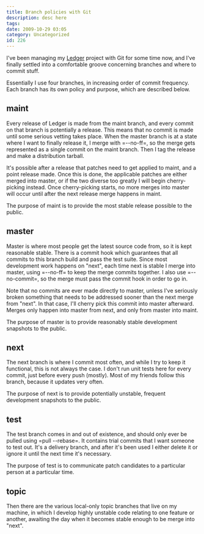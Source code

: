 ```yaml
---
title: Branch policies with Git
description: desc here
tags: 
date: 2009-10-29 03:05
category: Uncategorized
id: 226
---
```


I've been managing my [Ledger](http://wiki.github.com/jwiegley/ledger) project with Git for some time now, and I've finally settled into a comfortable groove concerning branches and where to commit stuff.

<!--more-->
Essentially I use four branches, in increasing order of commit frequency.  Each branch has its own policy and purpose, which are described below.

## maint

Every release of Ledger is made from the maint branch, and every commit on that branch is potentially a release.  This means that no commit is made until some serious vetting takes place.  When the master branch is at a state where I want to finally release it, I merge with =--no-ff=, so the merge gets represented as a single commit on the maint branch.  Then I tag the release and make a distribution tarball.

It's possible after a release that patches need to get applied to maint, and a point release made.  Once this is done, the applicable patches are either merged into master, or if the two diverse too greatly I will begin cherry-picking instead.  Once cherry-picking starts, no more merges into master will occur until after the next release merge happens in maint.

The purpose of maint is to provide the most stable release possible to the public.

## master

Master is where most people get the latest source code from, so it is kept reasonable stable.  There is a commit hook which guarantees that all commits to this branch build and pass the test suite.  Since most development work happens on "next", each time next is stable I merge into master, using =--no-ff= to keep the merge commits together.  I also use =--no-commit=, so the merge must pass the commit hook in order to go in.

Note that no commits are ever made directly to master, unless I've seriously broken something that needs to be addressed sooner than the next merge from "next".  In that case, I'll cherry pick this commit into master afterward.  Merges only happen into master from next, and only from master into maint.

The purpose of master is to provide reasonably stable development snapshots to the public.

## next

The next branch is where I commit most often, and while I try to keep it functional, this is not always the case.  I don't run unit tests here for every commit, just before every push (mostly).  Most of my friends follow this branch, because it updates very often.

The purpose of next is to provide potentially unstable, frequent development snapshots to the public.

## test

The test branch comes in and out of existence, and should only ever be pulled using =pull --rebase=.  It contains trial commits that I want someone to test out.  It's a delivery branch, and after it's been used I either delete it or ignore it until the next time it's necessary.

The purpose of test is to communicate patch candidates to a particular person at a particular time.

## topic

Then there are the various local-only topic branches that live on my machine, in which I develop highly unstable code relating to one feature or another, awaiting the day when it becomes stable enough to be merge into "next".

